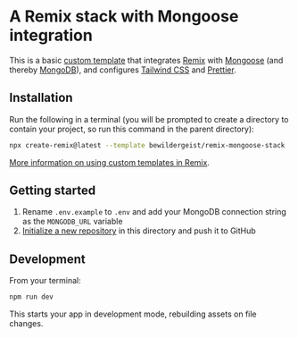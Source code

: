 # A Remix stack with Mongoose integration

This is a basic [custom template][custom-template] that integrates [Remix][remix] with [Mongoose][mongoose] (and thereby [MongoDB][mongodb]), and configures [Tailwind CSS][tailwindcss] and [Prettier][prettier].

## Installation

Run the following in a terminal (you will be prompted to create a directory to contain your project, so run this command in the parent directory):

```sh
npx create-remix@latest --template bewildergeist/remix-mongoose-stack
```

[More information on using custom templates in Remix][custom-template].

## Getting started

1. Rename `.env.example` to `.env` and add your MongoDB connection string as the `MONGODB_URL` variable
2. [Initialize a new repository][vs-code-git-init] in this directory and push it to GitHub

## Development

From your terminal:

```sh
npm run dev
```

This starts your app in development mode, rebuilding assets on file changes.

[tailwindcss]: https://tailwindcss.com
[mongodb]: https://www.mongodb.com/atlas
[mongoose]: https://mongoosejs.com
[prettier]: https://prettier.io
[remix]: https://remix.run
[custom-template]: https://remix.run/docs/en/main/guides/templates
[vs-code-git-init]: https://code.visualstudio.com/docs/editor/versioncontrol#_initialize-a-repository
